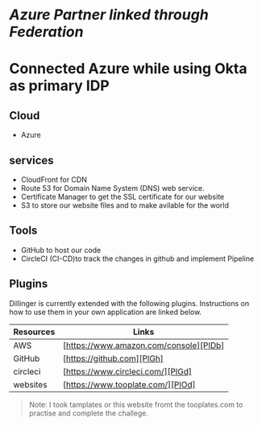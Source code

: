  
# _Azure Partner linked through Federation_

# Connected Azure while using Okta as primary IDP 



## Cloud
- Azure 

## services
- CloudFront for CDN
- Route 53 for Domain Name System (DNS) web service.
- Certificate Manager to get the SSL certificate for our website
- S3 to store our website files and to make avilable for the world

## Tools
- GitHub to host our code 
- CircleCI (CI-CD)to track the changes in github and implement Pipeline 

## Plugins

Dillinger is currently extended with the following plugins.
Instructions on how to use them in your own application are linked below.

| Resources | Links |
| ------ | ------ |
| AWS | [https://www.amazon.com/console][PlDb] |
| GitHub | [https://github.com][PlGh] |
| circleci | [https://www.circleci.com/][PlGd] |
| websites | [https://www.tooplate.com/][PlOd] |

> Note: I took tamplates or this website fromt the tooplates.com to practise and complete the challege.